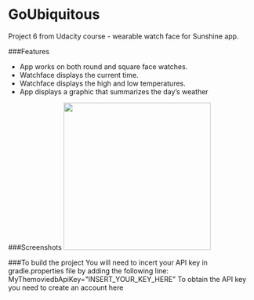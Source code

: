 # GoUbiquitous
Project 6 from Udacity course - wearable watch face for Sunshine app.

###Features
* App works on both round and square face watches.
* Watchface displays the current time.
* Watchface displays the high and low temperatures.
* App displays a graphic that summarizes the day’s weather

###Screenshots
<img src="https://cloud.githubusercontent.com/assets/6324839/14375152/2fb2cb64-fd13-11e5-8317-dab5f730f932.png" height=300/>


###To build the project
You will need to incert your API key in gradle.properties file by adding the following line: 
MyThemoviedbApiKey="INSERT_YOUR_KEY_HERE" 
To obtain the API key you need to create an account here <a href="http://openweathermap.org/api"/>
